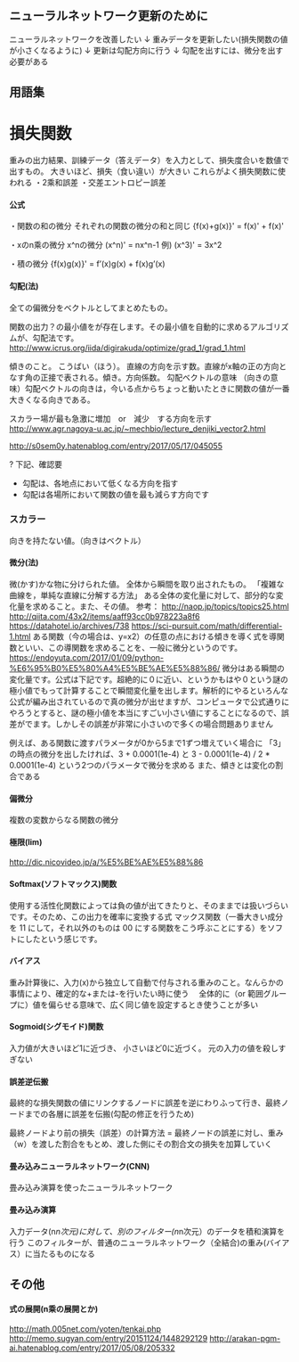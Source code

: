 ## ニューラルネットワーク更新のために
ニューラルネットワークを改善したい
  ↓
重みデータを更新したい(損失関数の値が小さくなるように)
  ↓
更新は勾配方向に行う
  ↓
勾配を出すには、微分を出す必要がある
## 用語集

# 損失関数
重みの出力結果、訓練データ（答えデータ）を入力として、損失度合いを数値で出すもの。
大きいほど、損失（食い違い）が大きい
これらがよく損失関数に使われる
・2乘和誤差
・交差エントロピー誤差

#### 公式
・関数の和の微分
それぞれの関数の微分の和と同じ
{f(x)+g(x)}' = f(x)' + f(x)'

・xのn乘の微分
x^nの微分
(x^n)' = nx^n-1
例) (x^3)' = 3x^2

・積の微分
{f(x)g(x)}' = f’(x)g(x) + f(x)g’(x)

#### 勾配(法)
全ての偏微分をベクトルとしてまとめたもの。

関数の出力？の最小値をが存在します。その最小値を自動的に求めるアルゴリズムが、勾配法です。
http://www.icrus.org/iida/digirakuda/optimize/grad_1/grad_1.html

傾きのこと。
こうばい（ほう）。
直線の方向を示す数。直線がx軸の正の方向となす角の正接で表される。傾き。方向係数。
勾配ベクトルの意味
（向きの意味）勾配ベクトルの向きは，今いる点からちょっと動いたときに関数の値が一番大きくなる向きである。

スカラー場が最も急激に増加　or　減少　する方向を示す
http://www.agr.nagoya-u.ac.jp/~mechbio/lecture_denjiki_vector2.html

http://s0sem0y.hatenablog.com/entry/2017/05/17/045055

? 下記、確認要
 - 勾配は、各地点において低くなる方向を指す
 - 勾配は各場所において関数の値を最も減らす方向です

### スカラー
向きを持たない値。（向きはベクトル）

#### 微分(法)
微(かす)かな物に分けられた値。
全体から瞬間を取り出されたもの。
「複雑な曲線を，単純な直線に分解する方法」
ある全体の変化量に対して、部分的な変化量を求めること。また、その値。
参考：
  http://naop.jp/topics/topics25.html
  http://qiita.com/43x2/items/aaff93cc0b978223a8f6
  https://datahotel.io/archives/738
  https://sci-pursuit.com/math/differential-1.html
    ある関数（今の場合は、y=x2）の任意の点における傾きを導く式を導関数といい、この導関数を求めることを、一般に微分というのです。
  https://endoyuta.com/2017/01/09/python-%E6%95%B0%E5%80%A4%E5%BE%AE%E5%88%86/
    微分はある瞬間の変化量です。公式は下記です。超絶的に０に近い、というかもはや０という謎の極小値でもって計算することで瞬間変化量を出します。解析的にやるといろんな公式が編み出されているので真の微分が出せますが、コンピュータで公式通りにやろうとすると、謎の極小値を本当にすごい小さい値にすることになるので、誤差がでます。しかしその誤差が非常に小さいので多くの場合問題ありません

例えば、ある関数に渡すパラメータが0から5まで1ずつ増えていく場合に
「3」の時点の微分を出したければ、3 + 0.0001(1e-4) と 3 - 0.0001(1e-4) / 2 * 0.0001(1e-4) という2つのパラメータで微分を求める
また、傾きとは変化の割合である

#### 偏微分
複数の変数からなる関数の微分

#### 極限(lim)
http://dic.nicovideo.jp/a/%E5%BE%AE%E5%88%86

#### Softmax(ソフトマックス)関数
使用する活性化関数によっては負の値が出てきたりと、そのままでは扱いづらいです。そのため、この出力を確率に変換する式
マックス関数（一番大きい成分を 11 にして，それ以外のものは 00 にする関数をこう呼ぶことにする）をソフトにしたという感じです。

#### バイアス
重み計算後に、入力(x)から独立して自動で付与される重みのこと。なんらかの事情により、確定的な+または-を行いたい時に使う　
全体的に（or 範囲グループに）値を偏らせる意味で、広く同じ値を設定するとき使うことが多い

#### Sogmoid(シグモイド)関数
入力値が大きいほど1に近づき、 小さいほど0に近づく。
元の入力の値を殺しすぎない

#### 誤差逆伝搬
最終的な損失関数の値にリンクするノードに誤差を逆にわりふって行き、最終ノードまでの各層に誤差を伝搬(勾配の修正を行うため)

最終ノードより前の損失（誤差）の計算方法
= 最終ノードの誤差に対し、重み（w）を渡した割合をもとめ、渡した側にその割合文の損失を加算していく

#### 畳み込みニューラルネットワーク(CNN)
畳み込み演算を使ったニューラルネットワーク
#### 畳み込み演算
入力データ(n*n次元)に対して、別のフィルター(n*n次元）のデータを積和演算を行う
このフィルターが、普通のニューラルネットワーク（全結合)の重み(バイアス）に当たるものになる

## その他
#### 式の展開(n乘の展開とか)
http://math.005net.com/yoten/tenkai.php
http://memo.sugyan.com/entry/20151124/1448292129
http://arakan-pgm-ai.hatenablog.com/entry/2017/05/08/205332

